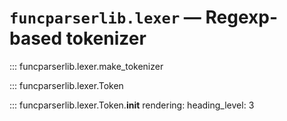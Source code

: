 # `funcparserlib.lexer` — Regexp-based tokenizer

::: funcparserlib.lexer.make_tokenizer

::: funcparserlib.lexer.Token

::: funcparserlib.lexer.Token.__init__
    rendering:
        heading_level: 3
